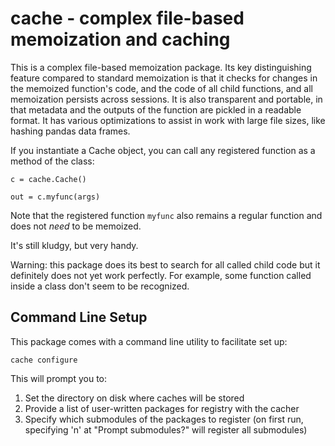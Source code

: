 # cache - complex file-based memoization and caching


This is a complex file-based memoization package. Its key distinguishing feature compared to standard memoization is that it checks for changes in the memoized function's code, and the code of all child functions, and all memoization persists across sessions. It is also transparent and portable, in that metadata and the outputs of the function are pickled in a readable format. It has various optimizations to assist in work with large file sizes, like hashing pandas data frames.

If you instantiate a Cache object, you can call any registered function as a method of the class:

```
c = cache.Cache()

out = c.myfunc(args)
```
Note that the registered function `myfunc` also remains a regular function and does not *need* to be memoized.

It's still kludgy, but very handy.

Warning: this package does its best to search for all called child code but it definitely does not yet work perfectly. For example, some function called inside a class don't seem to be recognized.



## Command Line Setup ##

This package comes with a command line utility to facilitate set up:

`cache configure`

This will prompt you to:
1. Set the directory on disk where caches will be stored
2. Provide a list of user-written packages for registry with the cacher
3. Specify which submodules of the packages to register
	(on first run, specifying 'n' at "Prompt submodules?" will register all submodules)
